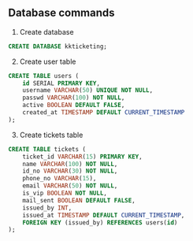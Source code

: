 ## Database commands

1. Create database
```sql
CREATE DATABASE kkticketing;
```

2. Create user table
```sql
CREATE TABLE users (
    id SERIAL PRIMARY KEY,
    username VARCHAR(50) UNIQUE NOT NULL,
    passwd VARCHAR(100) NOT NULL,
    active BOOLEAN DEFAULT FALSE,
    created_at TIMESTAMP DEFAULT CURRENT_TIMESTAMP
);
```

3. Create tickets table
```sql
CREATE TABLE tickets (
    ticket_id VARCHAR(15) PRIMARY KEY,
    name VARCHAR(100) NOT NULL,
    id_no VARCHAR(30) NOT NULL,
    phone_no VARCHAR(15),
    email VARCHAR(50) NOT NULL,
    is_vip BOOLEAN NOT NULL,
    mail_sent BOOLEAN DEFAULT FALSE,
    issued_by INT,
    issued_at TIMESTAMP DEFAULT CURRENT_TIMESTAMP,
    FOREIGN KEY (issued_by) REFERENCES users(id)
);
```